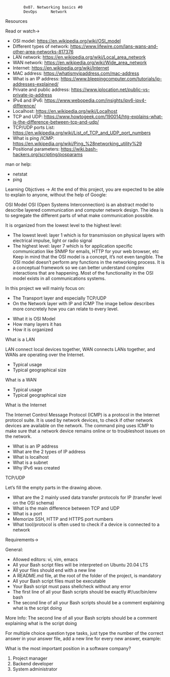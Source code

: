 			0x07. Networking basics #0
			DevOps		Network

Resources

Read or watch->
- OSI model: https://en.wikipedia.org/wiki/OSI_model
- Different types of network: https://www.lifewire.com/lans-wans-and-other-area-networks-817376
- LAN network: https://en.wikipedia.org/wiki/Local_area_network
- WAN network: https://en.wikipedia.org/wiki/Wide_area_network
- Internet: https://en.wikipedia.org/wiki/Internet
- MAC address: https://whatismyipaddress.com/mac-address
- What is an IP address: https://www.bleepingcomputer.com/tutorials/ip-addresses-explained/
- Private and public address: https://www.iplocation.net/public-vs-private-ip-address
- IPv4 and IPv6: https://www.webopedia.com/insights/ipv6-ipv4-difference/
- Localhost: https://en.wikipedia.org/wiki/Localhost
- TCP and UDP: https://www.howtogeek.com/190014/htg-explains-what-is-the-difference-between-tcp-and-udp/
- TCP/UDP ports List: https://en.wikipedia.org/wiki/List_of_TCP_and_UDP_port_numbers
- What is ping /ICMP: https://en.wikipedia.org/wiki/Ping_%28networking_utility%29
- Positional parameters: https://wiki.bash-hackers.org/scripting/posparams

man or help:
* netstat
* ping

Learning Objctives ->
At the end of this project, you are expected to be able to explain to anyone, without the help of Google:

OSI Model
OSI (Open Systems Interconnection) is an abstract model to describe layered communication and computer network design. The idea is to segregate the different parts of what make communication possible.

It is organized from the lowest level to the highest level:
- The lowest level: layer 1 which is for transmission on physical layers with electrical impulse, light or radio signal
- The highest level: layer 7 which is for application specific communication like SNMP for emails, HTTP for your web browser, etc
Keep in mind that the OSI model is a concept, it’s not even tangible. The OSI model doesn’t perform any functions in the networking process. It is a conceptual framework so we can better understand complex interactions that are happening. Most of the functionality in the OSI model exists in all communications systems.

In this project we will mainly focus on:
- The Transport layer and especially TCP/UDP
- On the Network layer with IP and ICMP
The image bellow describes more concretely how you can relate to every level.

* What it is OSI Model
* How many layers it has
* How it is organized

What is a LAN

LAN connect local devices together, WAN connects LANs together, and WANs are operating over the Internet.
- Typical usage
- Typical geographical size

What is a WAN
* Typical usage
* Typical geographical size

What is the Internet

The Internet Control Message Protocol (ICMP) is a protocol in the Internet protocol suite. It is used by network devices, to check if other network devices are available on the network. The command ping uses ICMP to make sure that a network device remains online or to troubleshoot issues on the network.
- What is an IP address
- What are the 2 types of IP address
- What is localhost
- What is a subnet
- Why IPv6 was created

TCP/UDP

Let’s fill the empty parts in the drawing above.
* What are the 2 mainly used data transfer protocols for IP (transfer level on the OSI schema)
* What is the main difference between TCP and UDP
* What is a port
* Memorize SSH, HTTP and HTTPS port numbers
* What tool/protocol is often used to check if a device is connected to a network

Requirements->

General:
- Allowed editors: vi, vim, emacs
- All your Bash script files will be interpreted on Ubuntu 20.04 LTS
- All your files should end with a new line
- A README.md file, at the root of the folder of the project, is mandatory
- All your Bash script files must be executable
- Your Bash script must pass shellcheck without any error
- The first line of all your Bash scripts should be exactly #!/usr/bin/env bash
- The second line of all your Bash scripts should be a comment explaining what is the script doing

More Info:
The second line of all your Bash scripts should be a comment explaining what is the script doing

For multiple choice question type tasks, just type the number of the correct answer in your answer file, add a new line for every new answer, example:

What is the most important position in a software company?
1. Project manager
2. Backend developer
3. System administrator
